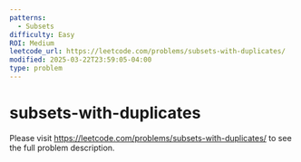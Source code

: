 ```yaml
---
patterns:
  - Subsets
difficulty: Easy
ROI: Medium
leetcode_url: https://leetcode.com/problems/subsets-with-duplicates/
modified: 2025-03-22T23:59:05-04:00
type: problem
---
```


# subsets-with-duplicates

Please visit https://leetcode.com/problems/subsets-with-duplicates/ to see the full problem description.

